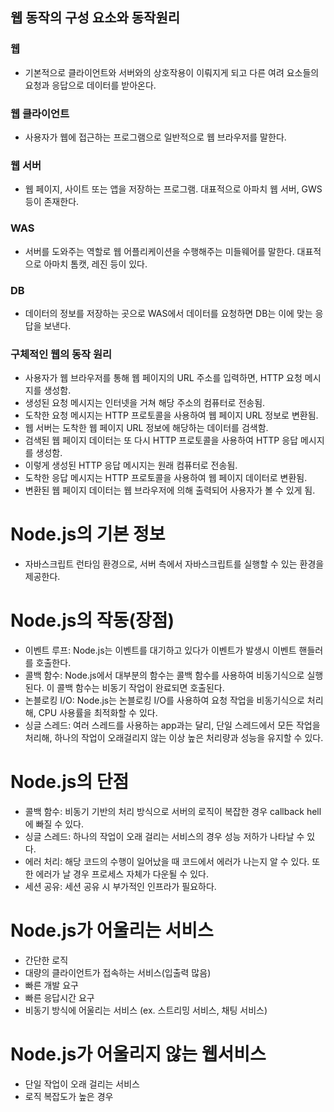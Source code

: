 ## 웹 동작의 구성 요소와 동작원리

### 웹 
- 기본적으로 클라이언트와 서버와의 상호작용이 이뤄지게 되고 다른 여려 요소들의 요청과 응답으로 데이터를 받아온다.

### 웹 클라이언트 
- 사용자가 웹에 접근하는 프로그램으로 일반적으로 웹 브라우저를 말한다.

### 웹 서버 
- 웹 페이지, 사이트 또는 앱을 저장하는 프로그램. 대표적으로 아파치 웹 서버, GWS 등이 존재한다.

### WAS 
- 서버를 도와주는 역할로 웹 어플리케이션을 수행해주는 미들웨어를 말한다. 대표적으로 아마치 톰캣, 레진 등이 있다.

### DB 
- 데이터의 정보를 저장하는 곳으로 WAS에서 데이터를 요청하면 DB는 이에 맞는 응답을 보낸다.
 

### 구체적인 웹의 동작 원리
- 사용자가 웹 브라우저를 통해 웹 페이지의 URL 주소를 입력하면, HTTP 요청 메시지를 생성함.
- 생성된 요청 메시지는 인터넷을 거쳐 해당 주소의 컴퓨터로 전송됨.
- 도착한 요청 메시지는 HTTP 프로토콜을 사용하여 웹 페이지 URL 정보로 변환됨.
- 웹 서버는 도착한 웹 페이지 URL 정보에 해당하는 데이터를 검색함.
- 검색된 웹 페이지 데이터는 또 다시 HTTP 프로토콜을 사용하여 HTTP 응답 메시지를 생성함.
- 이렇게 생성된 HTTP 응답 메시지는 원래 컴퓨터로 전송됨.
- 도착한 응답 메시지는 HTTP 프로토콜을 사용하여 웹 페이지 데이터로 변환됨.
- 변환된 웹 페이지 데이터는 웹 브라우저에 의해 출력되어 사용자가 볼 수 있게 됨.


# Node.js의 기본 정보

- 자바스크립트 런타임 환경으로, 서버 측에서 자바스크립트를 실행할 수 있는 환경을 제공한다.

# Node.js의 작동(장점)

- 이벤트 루프: Node.js는 이벤트를 대기하고 있다가 이벤트가 발생시 이벤트 핸들러를 호출한다.
- 콜백 함수: Node.js에서 대부분의 함수는 콜백 함수를 사용하여 비동기식으로 실행된다. 이 콜백 함수는 비동기 작업이 완료되면 호출된다.
- 논블로킹 I/O: Node.js는 논블로킹 I/O를 사용하여 요청 작업을 비동기식으로 처리해, CPU 사용률을 최적화할 수 있다.
- 싱글 스레드: 여러 스레드를 사용하는 app과는 달리, 단일 스레드에서 모든 작업을 처리해, 하나의 작업이 오래걸리지 않는 이상 높은 처리량과 성능을 유지할 수 있다.

# Node.js의 단점

- 콜백 함수: 비동기 기반의 처리 방식으로 서버의 로직이 복잡한 경우 callback hell에 빠질 수 있다.
- 싱글 스레드: 하나의 작업이 오래 걸리는 서비스의 경우 성능 저하가 나타날 수 있다.
- 에러 처리: 해당 코드의 수행이 일어났을 때 코드에서 에러가 나는지 알 수 있다. 또한 에러가 날 경우 프로세스 자체가 다운될 수 있다.
- 세션 공유: 세션 공유 시 부가적인 인프라가 필요하다.

# Node.js가 어울리는 서비스
- 간단한 로직
- 대량의 클라이언트가 접속하는 서비스(입출력 많음)
- 빠른 개발 요구
- 빠른 응답시간 요구
- 비동기 방식에 어울리는 서비스 (ex. 스트리밍 서비스, 채팅 서비스)

# Node.js가 어울리지 않는 웹서비스
- 단일 작업이 오래 걸리는 서비스
- 로직 복잡도가 높은 경우